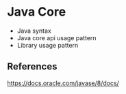 # Java Core

- Java syntax
- Java core api usage pattern
- Library usage pattern

## References

https://docs.oracle.com/javase/8/docs/
